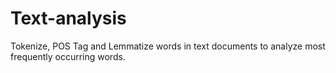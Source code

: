 # Text-analysis
Tokenize, POS Tag and Lemmatize words in text documents to analyze most frequently occurring words.
